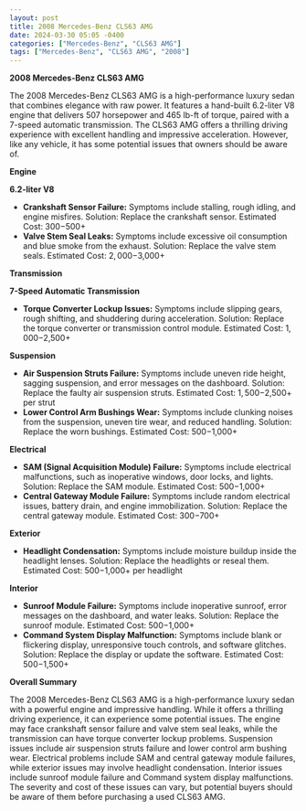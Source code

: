 ```yaml
---
layout: post
title: 2008 Mercedes-Benz CLS63 AMG
date: 2024-03-30 05:05 -0400
categories: ["Mercedes-Benz", "CLS63 AMG"]
tags: ["Mercedes-Benz", "CLS63 AMG", "2008"]
---
```

**2008 Mercedes-Benz CLS63 AMG**

The 2008 Mercedes-Benz CLS63 AMG is a high-performance luxury sedan that combines elegance with raw power. It features a hand-built 6.2-liter V8 engine that delivers 507 horsepower and 465 lb-ft of torque, paired with a 7-speed automatic transmission. The CLS63 AMG offers a thrilling driving experience with excellent handling and impressive acceleration. However, like any vehicle, it has some potential issues that owners should be aware of.

**Engine**

**6.2-liter V8**

* **Crankshaft Sensor Failure:** Symptoms include stalling, rough idling, and engine misfires. Solution: Replace the crankshaft sensor. Estimated Cost: $300-$500+
* **Valve Stem Seal Leaks:** Symptoms include excessive oil consumption and blue smoke from the exhaust. Solution: Replace the valve stem seals. Estimated Cost: $2,000-$3,000+

**Transmission**

**7-Speed Automatic Transmission**

* **Torque Converter Lockup Issues:** Symptoms include slipping gears, rough shifting, and shuddering during acceleration. Solution: Replace the torque converter or transmission control module. Estimated Cost: $1,000-$2,500+

**Suspension**

* **Air Suspension Struts Failure:** Symptoms include uneven ride height, sagging suspension, and error messages on the dashboard. Solution: Replace the faulty air suspension struts. Estimated Cost: $1,500-$2,500+ per strut
* **Lower Control Arm Bushings Wear:** Symptoms include clunking noises from the suspension, uneven tire wear, and reduced handling. Solution: Replace the worn bushings. Estimated Cost: $500-$1,000+

**Electrical**

* **SAM (Signal Acquisition Module) Failure:** Symptoms include electrical malfunctions, such as inoperative windows, door locks, and lights. Solution: Replace the SAM module. Estimated Cost: $500-$1,000+
* **Central Gateway Module Failure:** Symptoms include random electrical issues, battery drain, and engine immobilization. Solution: Replace the central gateway module. Estimated Cost: $300-$700+

**Exterior**

* **Headlight Condensation:** Symptoms include moisture buildup inside the headlight lenses. Solution: Replace the headlights or reseal them. Estimated Cost: $500-$1,000+ per headlight

**Interior**

* **Sunroof Module Failure:** Symptoms include inoperative sunroof, error messages on the dashboard, and water leaks. Solution: Replace the sunroof module. Estimated Cost: $500-$1,000+
* **Command System Display Malfunction:** Symptoms include blank or flickering display, unresponsive touch controls, and software glitches. Solution: Replace the display or update the software. Estimated Cost: $500-$1,500+

**Overall Summary**

The 2008 Mercedes-Benz CLS63 AMG is a high-performance luxury sedan with a powerful engine and impressive handling. While it offers a thrilling driving experience, it can experience some potential issues. The engine may face crankshaft sensor failure and valve stem seal leaks, while the transmission can have torque converter lockup problems. Suspension issues include air suspension struts failure and lower control arm bushing wear. Electrical problems include SAM and central gateway module failures, while exterior issues may involve headlight condensation. Interior issues include sunroof module failure and Command system display malfunctions. The severity and cost of these issues can vary, but potential buyers should be aware of them before purchasing a used CLS63 AMG.
